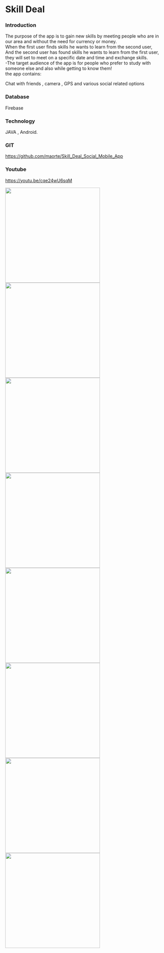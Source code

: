 # Skill Deal

### Introduction
The purpose of the app is to gain new skills by meeting people who are in our area and without the need for currency or money. <br>
When the first user finds skills he wants to learn from the second user, <br>
And the second user has found skills he wants to learn from the first user, <br> 
they will set to meet on a specific date and time and exchange skills. <br>
-The target audience of the app is for people who prefer to study with someone else and also while getting to know them!  <br>
the app contains: <br>

Chat with friends , camera , GPS and various social related options <br>

### Database 

Firebase

### Technology 
JAVA , Android.

### GIT
https://github.com/maorte/Skill_Deal_Social_Mobile_App

### Youtube
https://youtu.be/cqe24wU6sqM

<img src="images/tutorial.png"  width="300">  <br>
<img src="images/open.PNG"  width="300">  <br>
<img src="images/sign.PNG"  width="300">  <br>
<img src="images/gps.PNG"  width="300">  <br>
<img src="images/chat.PNG"  width="300">  <br>
<img src="images/deal.PNG"  width="300">  <br>
<img src="images/meet.PNG"  width="300">  <br>
<img src="images/sidebar.PNG"  width="300">  <br>

